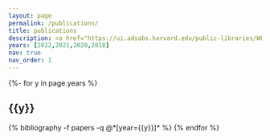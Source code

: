 ```yaml
---
layout: page
permalink: /publications/
title: publications
description: <a href="https://ui.adsabs.harvard.edu/public-libraries/WFVqdmu0SICtE0ecgKoKYg">ADS</a>
years: [2022,2021,2020,2018]
nav: true
nav_order: 1
---
```

<!-- _pages/publications.md -->
<div class="publications">

{%- for y in page.years %}
  <h2 class="year">{{y}}</h2>
  {% bibliography -f papers -q @*[year={{y}}]* %}
{% endfor %}

</div>

